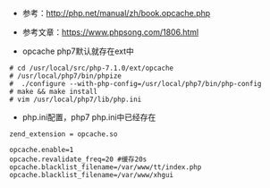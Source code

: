 
- 参考：http://php.net/manual/zh/book.opcache.php
- 参考文章：https://www.phpsong.com/1806.html

- opcache php7默认就存在ext中
```
# cd /usr/local/src/php-7.1.0/ext/opcache
# /usr/local/php7/bin/phpize 
#  ./configure --with-php-config=/usr/local/php7/bin/php-config 
# make && make install
# vim /usr/local/php7/lib/php.ini
```

- php.ini配置，php7 php.ini中已经存在
```
zend_extension = opcache.so

opcache.enable=1
opcache.revalidate_freq=20 #缓存20s
opcache.blacklist_filename=/var/www/tt/index.php
opcache.blacklist_filename=/var/www/xhgui

```

